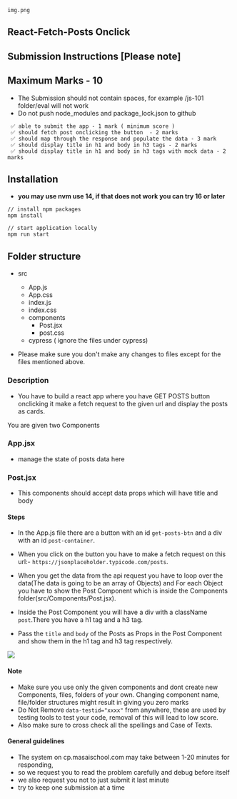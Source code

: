 `img.png`

## React-Fetch-Posts Onclick

## Submission Instructions [Please note]

## Maximum Marks - 10

- The Submission should not contain spaces, for example /js-101 folder/eval will not work
- Do not push node_modules and package_lock.json to github

```
 ✅ able to submit the app - 1 mark ( minimum score )
 ✅ should fetch post onclicking the button  - 2 marks
 ✅ should map through the response and populate the data - 3 mark
 ✅ should display title in h1 and body in h3 tags - 2 marks
 ✅ should display title in h1 and body in h3 tags with mock data - 2 marks

```

## Installation

- **you may use nvm use 14, if that does not work you can try 16 or later**

```
// install npm packages
npm install

// start application locally
npm run start

```

## Folder structure

- src

  - App.js
  - App.css
  - index.js
  - index.css
  - components
    - Post.jsx
    - post.css
  - cypress ( ignore the files under cypress)

- Please make sure you don't make any changes to files except for the files mentioned above.

### Description

- You have to build a react app where you have GET POSTS button onclicking it make a fetch request to the given url and display the posts as cards.

You are given two Components

### App.jsx

- manage the state of posts data here

### Post.jsx

- This components should accept data props which will have title and body

#### Steps

- In the App.js file there are a button with an id `get-posts-btn` and a div with an id `post-container`.

- When you click on the button you have to make a fetch request on this url:- `https://jsonplaceholder.typicode.com/posts`.

- When you get the data from the api request you have to loop over the data(The data is going to be an array of Objects) and For each Object you have to show the Post Component which is inside the Components folder(src/Components/Post.jsx).

- Inside the Post Component you will have a div with a className `post`.There you have a h1 tag and a h3 tag.

- Pass the `title` and `body` of the Posts as Props in the Post Component and show them in the h1 tag and h3 tag respectively.

![](https://i.imgur.com/x6sottb.png)

#### **Note**

- Make sure you use only the given components and dont create new Components, files, folders of your own. Changing component name, file/folder structures might result in giving you zero marks
- Do Not Remove `data-testid="xxxx"` from anywhere, these are used by testing tools to test your code, removal of this will lead to low score.
- Also make sure to cross check all the spellings and Case of Texts.

#### General guidelines

- The system on cp.masaischool.com may take between 1-20 minutes for responding,
- so we request you to read the problem carefully and debug before itself
- we also request you not to just submit it last minute
- try to keep one submission at a time
